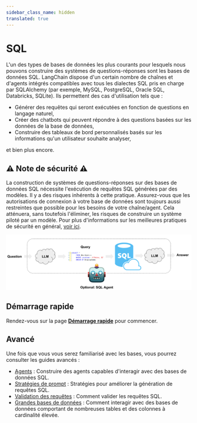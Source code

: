 ```yaml
---
sidebar_class_name: hidden
translated: true
---
```


# SQL

L'un des types de bases de données les plus courants pour lesquels nous pouvons construire des systèmes de questions-réponses sont les bases de données SQL. LangChain dispose d'un certain nombre de chaînes et d'agents intégrés compatibles avec tous les dialectes SQL pris en charge par SQLAlchemy (par exemple, MySQL, PostgreSQL, Oracle SQL, Databricks, SQLite). Ils permettent des cas d'utilisation tels que :

* Générer des requêtes qui seront exécutées en fonction de questions en langage naturel,
* Créer des chatbots qui peuvent répondre à des questions basées sur les données de la base de données,
* Construire des tableaux de bord personnalisés basés sur les informations qu'un utilisateur souhaite analyser,

et bien plus encore.

## ⚠️ Note de sécurité ⚠️

La construction de systèmes de questions-réponses sur des bases de données SQL nécessite l'exécution de requêtes SQL générées par des modèles. Il y a des risques inhérents à cette pratique. Assurez-vous que les autorisations de connexion à votre base de données sont toujours aussi restreintes que possible pour les besoins de votre chaîne/agent. Cela atténuera, sans toutefois l'éliminer, les risques de construire un système piloté par un modèle. Pour plus d'informations sur les meilleures pratiques de sécurité en général, [voir ici](/docs/security).

![sql_usecase.png](../../../../../../static/img/sql_usecase.png)

## Démarrage rapide

Rendez-vous sur la page **[Démarrage rapide](/docs/use_cases/sql/quickstart)** pour commencer.

## Avancé

Une fois que vous vous serez familiarisé avec les bases, vous pourrez consulter les guides avancés :

* [Agents](/docs/use_cases/sql/agents) : Construire des agents capables d'interagir avec des bases de données SQL.
* [Stratégies de prompt](/docs/use_cases/sql/prompting) : Stratégies pour améliorer la génération de requêtes SQL.
* [Validation des requêtes](/docs/use_cases/sql/query_checking) : Comment valider les requêtes SQL.
* [Grandes bases de données](/docs/use_cases/sql/large_db) : Comment interagir avec des bases de données comportant de nombreuses tables et des colonnes à cardinalité élevée.
